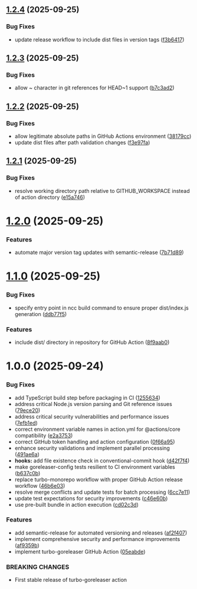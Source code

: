 ## [1.2.4](https://github.com/jameswlane/turbo-goreleaser/compare/v1.2.3...v1.2.4) (2025-09-25)


### Bug Fixes

* update release workflow to include dist files in version tags ([f3b6417](https://github.com/jameswlane/turbo-goreleaser/commit/f3b6417877697428b72a64015ed647955e594bcd))

## [1.2.3](https://github.com/jameswlane/turbo-goreleaser/compare/v1.2.2...v1.2.3) (2025-09-25)


### Bug Fixes

* allow ~ character in git references for HEAD~1 support ([b7c3ad2](https://github.com/jameswlane/turbo-goreleaser/commit/b7c3ad2a1db40e0e2f596d5b955304c1c5fae648))

## [1.2.2](https://github.com/jameswlane/turbo-goreleaser/compare/v1.2.1...v1.2.2) (2025-09-25)


### Bug Fixes

* allow legitimate absolute paths in GitHub Actions environment ([38179cc](https://github.com/jameswlane/turbo-goreleaser/commit/38179cc43241367e897cb04b16ef6425f79439a2))
* update dist files after path validation changes ([f3e97fa](https://github.com/jameswlane/turbo-goreleaser/commit/f3e97fa7bdbc0fd21ed7bbce3fa0f7c0f303bd83))

## [1.2.1](https://github.com/jameswlane/turbo-goreleaser/compare/v1.2.0...v1.2.1) (2025-09-25)


### Bug Fixes

* resolve working directory path relative to GITHUB_WORKSPACE instead of action directory ([e15a746](https://github.com/jameswlane/turbo-goreleaser/commit/e15a74660a4473bf78b9f50772942def28dee569))

# [1.2.0](https://github.com/jameswlane/turbo-goreleaser/compare/v1.1.0...v1.2.0) (2025-09-25)


### Features

* automate major version tag updates with semantic-release ([7b71d89](https://github.com/jameswlane/turbo-goreleaser/commit/7b71d89f903948d6dc6421730999ab48c5473fbc))

# [1.1.0](https://github.com/jameswlane/turbo-goreleaser/compare/v1.0.0...v1.1.0) (2025-09-25)


### Bug Fixes

* specify entry point in ncc build command to ensure proper dist/index.js generation ([ddb77f5](https://github.com/jameswlane/turbo-goreleaser/commit/ddb77f57af3cbf679988f7eef6f28ba4219da1b4))


### Features

* include dist/ directory in repository for GitHub Action ([8f9aab0](https://github.com/jameswlane/turbo-goreleaser/commit/8f9aab055aef4364b789161c11faf10137cc41f4))

# 1.0.0 (2025-09-24)


### Bug Fixes

* add TypeScript build step before packaging in CI ([1255634](https://github.com/jameswlane/turbo-goreleaser/commit/1255634bae7f75c18bdebaaa582c9651e55a5b09))
* address critical Node.js version parsing and Git reference issues ([79ece20](https://github.com/jameswlane/turbo-goreleaser/commit/79ece2063d87f3f017d4f9542959b088b08b696b))
* address critical security vulnerabilities and performance issues ([7efb1ed](https://github.com/jameswlane/turbo-goreleaser/commit/7efb1ed76a107c775ebfbb099d0ccda9add52a31))
* correct environment variable names in action.yml for @actions/core compatibility ([e2a3753](https://github.com/jameswlane/turbo-goreleaser/commit/e2a37531aee5b4027d3f4e7d87e1ea5a548ad4f9))
* correct GitHub token handling and action configuration ([0f66a95](https://github.com/jameswlane/turbo-goreleaser/commit/0f66a959ebd2822f80daa5ea3739dd46c17b35f5))
* enhance security validations and implement parallel processing ([491ae6a](https://github.com/jameswlane/turbo-goreleaser/commit/491ae6aff181f0128ed2206b4b61a4e9b79fe7ff))
* **hooks:** add file existence check in conventional-commit hook ([d42f7f4](https://github.com/jameswlane/turbo-goreleaser/commit/d42f7f4c7a2ff27025379ac447408d77fe202c88))
* make goreleaser-config tests resilient to CI environment variables ([b637c0b](https://github.com/jameswlane/turbo-goreleaser/commit/b637c0bd3c1fb45fc08de3249ea247a082538aff))
* replace turbo-monorepo workflow with proper GitHub Action release workflow ([46b6e03](https://github.com/jameswlane/turbo-goreleaser/commit/46b6e037ddd3167c42fbd0bf168e73ff2841f590))
* resolve merge conflicts and update tests for batch processing ([6cc7e11](https://github.com/jameswlane/turbo-goreleaser/commit/6cc7e11652d608644c7eaaa01881f1d51b78696e))
* update test expectations for security improvements ([c46e60b](https://github.com/jameswlane/turbo-goreleaser/commit/c46e60bd1478ff52c697f5fd96a2a904afcef9aa))
* use pre-built bundle in action execution ([cd02c3d](https://github.com/jameswlane/turbo-goreleaser/commit/cd02c3db230b3c3e0e425e6ed48a8af3b4021cdd))


### Features

* add semantic-release for automated versioning and releases ([af2f407](https://github.com/jameswlane/turbo-goreleaser/commit/af2f407a20a76b368bf2b6303f1798b6f3970722))
* implement comprehensive security and performance improvements ([af9359b](https://github.com/jameswlane/turbo-goreleaser/commit/af9359beb07f87ba6b59a94c5ac08400c9b94930))
* implement turbo-goreleaser GitHub Action ([05eabde](https://github.com/jameswlane/turbo-goreleaser/commit/05eabde64250491f042f57b180bae1ef628f12e4))


### BREAKING CHANGES

* First stable release of turbo-goreleaser action
